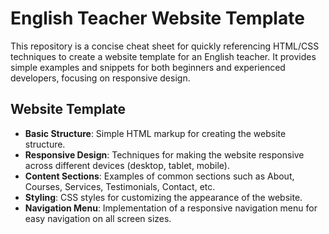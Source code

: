 # English Teacher Website Template

This repository is a concise cheat sheet for quickly referencing HTML/CSS techniques to create a website template for an English teacher. It provides simple examples and snippets for both beginners and experienced developers, focusing on responsive design.

## Website Template

- **Basic Structure**: Simple HTML markup for creating the website structure.
- **Responsive Design**: Techniques for making the website responsive across different devices (desktop, tablet, mobile).
- **Content Sections**: Examples of common sections such as About, Courses, Services, Testimonials, Contact, etc.
- **Styling**: CSS styles for customizing the appearance of the website.
- **Navigation Menu**: Implementation of a responsive navigation menu for easy navigation on all screen sizes.
